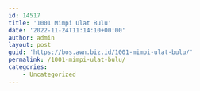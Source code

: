 ```yaml
---
id: 14517
title: '1001 Mimpi Ulat Bulu'
date: '2022-11-24T11:14:10+00:00'
author: admin
layout: post
guid: 'https://bos.awn.biz.id/1001-mimpi-ulat-bulu/'
permalink: /1001-mimpi-ulat-bulu/
categories:
    - Uncategorized
---
```


